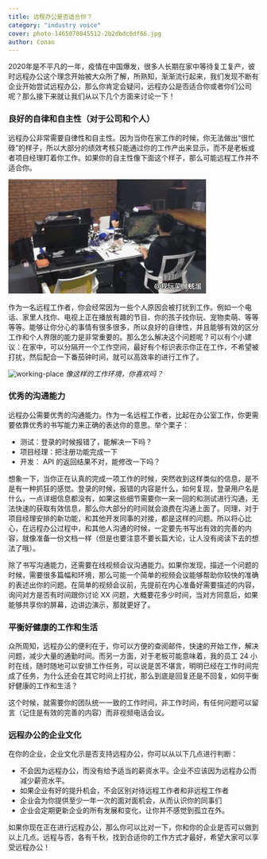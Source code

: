 ```yaml
---
title: 远程办公是否适合你？
category: "industry voice"
cover: photo-1465070845512-2b2dbdc6df66.jpg
author: Conan
---
```


2020年是不平凡的一年，疫情在中国爆发，很多人长期在家中等待复工复产，彼时远程办公这个理念开始被大众所了解，所熟知，渐渐流行起来，我们发现不断有企业开始尝试远程办公，那么你肯定会疑问，远程办公是否适合你或者你们公司呢？那么接下来就让我们从以下几个方面来讨论一下！

### 良好的自律和自主性（对于公司和个人）

远程办公非常需要自律性和自主性。因为当你在家工作的时候，你无法做出“很忙碌”的样子，所以大部分的绩效考核只能通过你的工作产出来显示，而不是老板或者项目经理盯着你工作。如果你的自主性像下面这个样子，那么可能远程工作并不适合你。

![working-play](./working-play.gif)

作为一名远程工作者，你会经常因为一些个人原因会被打扰到工作。例如一个电话、家里人找你、电视上正在播放有趣的节目、你的孩子找你玩、宠物卖萌、等等等等。能够让你分心的事情有很多很多，所以良好的自律性，并且能够有效的区分工作和个人界限的能力是非常重要的。那么怎么解决这个问题呢？可以有个小建议：在家中，可以分隔开一个工作空间，最好有个标识表示你正在工作，不希望被打扰，然后配合一下番茄钟时间，就可以高效率的进行工作了。

![working-place](./working-pace.jpg)
_像这样的工作环境，你喜欢吗？_

### 优秀的沟通能力

远程办公需要优秀的沟通能力。作为一名远程工作者，比起在办公室工作，你更需要依靠优秀的书写能力来正确的表达你的意思。举个栗子：

- 测试：登录的时候报错了，能解决一下吗？
- 项目经理：把注册功能完成一下
- 开发： API 的返回结果不对，能修改一下吗？

想象一下，当你正在认真的完成一项工作的时候，突然收到这样类似的信息，是不是有一种抓狂的感觉。登录的时候，报错的内容是什么，如何复现，登录用户名是什么，一点详细信息都没有，如果这些细节需要你一来一回的和测试进行沟通，无法快速的获取有效信息，那么你大部分的时间就会浪费在沟通上面了。同理，对于项目经理安排的新功能，和其他开发同事的对接，都是这样的问题。所以将心比心，在远程办公过程中，和其他人沟通的时候，一定要先书写出有效的完善的内容，就像准备一份文档一样（但是也要注意不要长篇大论，让人没有阅读下去的想法了哦）。

除了书写沟通能力，还需要在线视频会议沟通能力。如果你发现，描述一个问题的时候，需要很多篇幅和环境，那么可能一个简单的视频会议能够帮助你较快的准确的表述出你的问题。在简单的视频会议前，先提前在内心准备好需要描述的内容，询问对方是否有时间跟你讨论 XX 问题，大概要花多少时间，当对方同意后，如果能够共享你的屏幕，边讲边演示，那就更好了。

### 平衡好健康的工作和生活

众所周知，远程办公的便利在于，你可以方便的查阅邮件，快速的开始工作，解决问题，减少大量的通勤时间。而另一方面，对于老板可能意味着，我的员工 24 小时在线，随时随地可以安排工作任务，可以说是苦不堪言，明明已经在工作时间完成了任务，为什么还会在其它时间上打扰，那么到底是回复还是不回复，如何平衡好健康的工作和生活？

这个时候，就需要你的团队统一一致的工作时间，非工作时间，有任何问题可以留言（记住是有效的完善的内容）而非视频电话会议。

### 远程办公的企业文化

在你的企业，企业文化示是否支持远程办公，你可以从以下几点进行判断：

- 不会因为远程办公，而没有给予适当的薪资水平。企业不应该因为远程办公而减少薪资水平。
- 如果企业有好的提升机会，不会区别对待远程工作者和非远程工作者
- 企业会为你提供至少一年一次的面对面机会，从而认识你的同事们
- 企业会定期更新企业的所有发展和变化，让你并不感觉到孤立在外。

如果你现在正在进行远程办公，那么你可以比对一下，你和你的企业是否可以做到以上几点。远程与否，各有千秋，找到合适你的工作方式才最好，希望大家可以享受远程办公！
